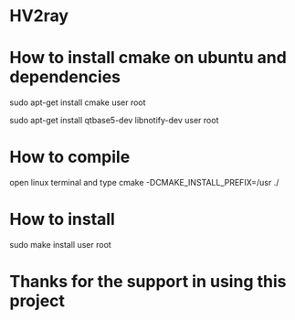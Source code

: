 # HV2ray

# How to install cmake on ubuntu and dependencies

sudo apt-get install cmake user root

sudo apt-get install qtbase5-dev libnotify-dev user root

# How to compile

open linux terminal and type cmake -DCMAKE_INSTALL_PREFIX=/usr ./

# How to install

sudo make install user root

# Thanks for the support in using this project
